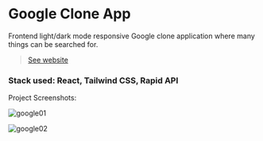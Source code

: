 # Google Clone App

Frontend light/dark mode responsive Google clone application where many things can be searched for.

> [See website](https://coolggle.web.app/search)

### Stack used: React, Tailwind CSS, Rapid API

Project Screenshots: 

![google01](https://user-images.githubusercontent.com/46372998/178017243-096bd318-eba1-41ef-ae16-884f645712e0.png)

![google02](https://user-images.githubusercontent.com/46372998/178017263-e9ed15e4-0562-4f3e-ba5c-277bef044470.png)
